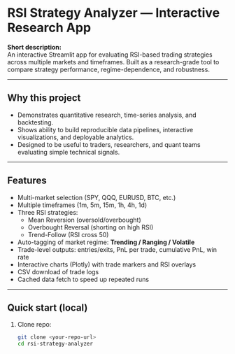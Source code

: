 # RSI Strategy Analyzer — Interactive Research App

**Short description:**  
An interactive Streamlit app for evaluating RSI-based trading strategies across multiple markets and timeframes. Built as a research-grade tool to compare strategy performance, regime-dependence, and robustness.

---

##  Why this project
- Demonstrates quantitative research, time-series analysis, and backtesting.
- Shows ability to build reproducible data pipelines, interactive visualizations, and deployable analytics.
- Designed to be useful to traders, researchers, and quant teams evaluating simple technical signals.

---

##  Features
- Multi-market selection (SPY, QQQ, EURUSD, BTC, etc.)
- Multiple timeframes (1m, 5m, 15m, 1h, 4h, 1d)
- Three RSI strategies:
  - Mean Reversion (oversold/overbought)
  - Overbought Reversal (shorting on high RSI)
  - Trend-Follow (RSI cross 50)
- Auto-tagging of market regime: **Trending / Ranging / Volatile**
- Trade-level outputs: entries/exits, PnL per trade, cumulative PnL, win rate
- Interactive charts (Plotly) with trade markers and RSI overlays
- CSV download of trade logs
- Cached data fetch to speed up repeated runs

---

## Quick start (local)
1. Clone repo:
   ```bash
   git clone <your-repo-url>
   cd rsi-strategy-analyzer
